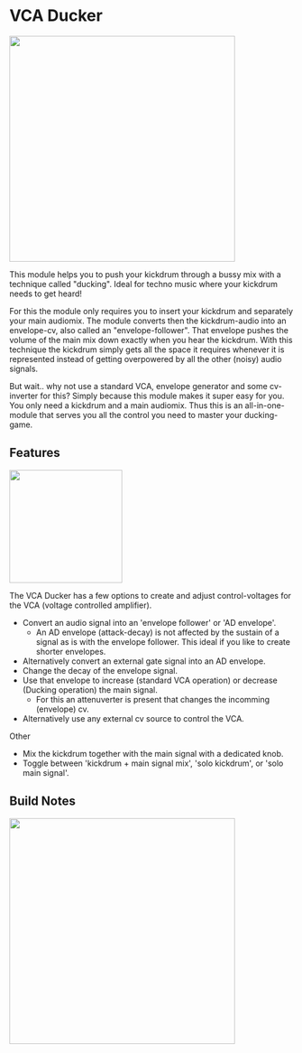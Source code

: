 # VCA Ducker
<img src="https://raw.githubusercontent.com/PierreIsCoding/sdiy/main/VCA_Ducker/images/front_small.jpg" width="400" />

This module helps you to push your kickdrum through a bussy mix with a technique called "ducking". Ideal for techno music where your kickdrum needs to get heard! 

For this the module only requires you to insert your kickdrum and separately your main audiomix. The module converts then the kickdrum-audio into an envelope-cv, also called an "envelope-follower". That envelope pushes the volume of the main mix down exactly when you hear the kickdrum. With this technique the kickdrum simply gets all the space it requires whenever it is represented instead of getting overpowered by all the other (noisy) audio signals.

But wait.. why not use a standard VCA, envelope generator and some cv-inverter for this? Simply because this module makes it super easy for you. You only need a kickdrum and a main audiomix. Thus this is an all-in-one-module that serves you all the control you need to master your ducking-game. 


## Features
<img src="https://raw.githubusercontent.com/PierreIsCoding/sdiy/main/VCA_Ducker/images/labels.png" width="200" />

The VCA Ducker has a few options to create and adjust control-voltages for the VCA (voltage controlled amplifier).
* Convert an audio signal into an 'envelope follower' or 'AD envelope'.
  * An AD envelope (attack-decay) is not affected by the sustain of a signal as is with the envelope follower. This ideal if you like to create shorter envelopes.
* Alternatively convert an external gate signal into an AD envelope.
* Change the decay of the envelope signal.
* Use that envelope to increase (standard VCA operation) or decrease (Ducking operation) the main signal.
  * For this an attenuverter is present that changes the incomming (envelope) cv.
* Alternatively use any external cv source to control the VCA.

Other 
* Mix the kickdrum together with the main signal with a dedicated knob.
* Toggle between 'kickdrum + main signal mix', 'solo kickdrum', or 'solo main signal'.

## Build Notes
<img src="https://raw.githubusercontent.com/PierreIsCoding/sdiy/main/VCA_Ducker/images/back_small.jpg" width="400" />

